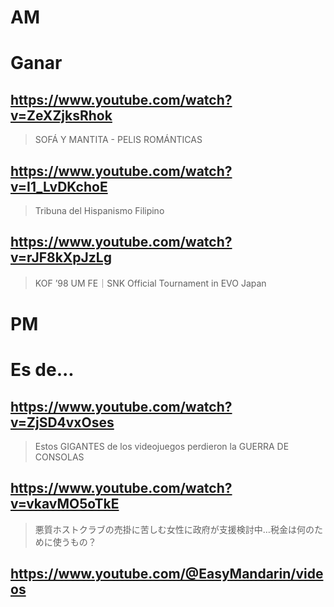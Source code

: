 # AM
# Ganar

## https://www.youtube.com/watch?v=ZeXZjksRhok

> SOFÁ Y MANTITA - PELIS ROMÁNTICAS

## https://www.youtube.com/watch?v=I1_LvDKchoE

> Tribuna del Hispanismo Filipino 

## https://www.youtube.com/watch?v=rJF8kXpJzLg

> KOF ’98 UM FE｜SNK Official Tournament in EVO Japan 

# PM
# Es de...

## https://www.youtube.com/watch?v=ZjSD4vxOses

> Estos GIGANTES de los videojuegos perdieron la GUERRA DE CONSOLAS 

## https://www.youtube.com/watch?v=vkavMO5oTkE

> 悪質ホストクラブの売掛に苦しむ女性に政府が支援検討中…税金は何のために使うもの？ 

## https://www.youtube.com/@EasyMandarin/videos
